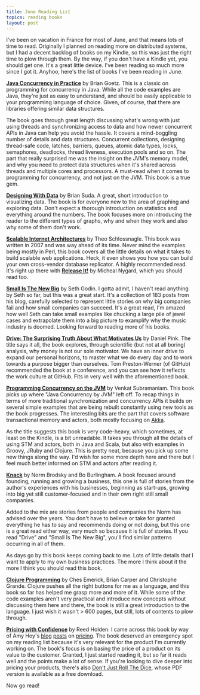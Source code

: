 ```yaml
---
title: June Reading List
topics: reading books
layout: post
---
```

I've been on vacation in France for most of June, and that means lots of time to
read. Originally I planned on reading more on distributed systems, but I had a
decent backlog of books on my Kindle, so this was just the right time to plow
through them. By the way, if you don't have a Kindle yet, you should get one.
It's a great little device. I've been reading so much more since I got it.
Anyhoo, here's the list of books I've been reading in June.

[**Java Concurrency in Practice**](http://amzn.to/MW3fhv) by Brian Goetz. This
is a classic on programming for concurrency in Java. While all the code examples
are Java, they're just as easy to understand, and should be easily applicable to
your programming language of choice. Given, of course, that there are libraries
offering similar data structures.

The book goes through great length discussing what's wrong with just using
threads and synchronizing access to data and how newer concurrent APIs in Java
can help you avoid the hassle. It covers a mind-boggling number of details and
data structures. Concurrent collections, designing thread-safe code, latches,
barriers, queues, atomic data types, locks, semaphores, deadlocks, thread
liveness, execution pools and so on. The part that really surprised me was the
insight on the JVM's memory model, and why you need to protect data structures
when it's shared across threads and multiple cores and processors.  A must-read
when it comes to programming for concurrency, and not just on the JVM. This book
is a true gem.

[**Designing With Data**](http://amzn.to/LN4qm3) by Brian Suda. A great, short
introduction to visualizing data. The book is for everyone new to the area of
graphing and exploring data. Don't expect a thorough introduction on statistics
and everything around the numbers. The book focuses more on introducing the
reader to the different types of graphs, why and when they work and also why
some of them don't work.

[**Scalable Internet Architectures**](http://amzn.to/KAog1y) by Theo
Schlossnagle. This book was written in 2007 and was way ahead of its time. Never
mind the examples being mostly in Perl, this book covers all the little details
on what it takes to build scalable web applications. Heck, it even shows you how
you can build your own cross-vendor database replicator. A highly recommended
read. It's right up there with [**Release It!**]() by Micheal Nygard, which you
should read too.

[**Small Is The New Big**](http://amzn.to/MW3Dge) by Seth Godin. I gotta admit,
I haven't read anything by Seth so far, but this was a great start. It's a
collection of 183 posts from his blog, carefully selected to represent little
stories on why big companies fail and how small companies can succeed. It's a
great read, I'm amazed how well Seth can take small examples like chucking a
large pile of jewel cases and extrapolate them into a big picture to examplify
why the music industry is doomed. Looking forward to reading more of his books.

[**Drive: The Surprising Truth About What Motivates Us**](http://amzn.to/KAoxBm)
by Daniel Pink. The title says it all, the book explores, through scientific
(but not at all boring) analysis, why money is not our sole motivator. We have
an inner drive to expand our personal horizons, to master what we do every day
and to work towards a purpose bigger than ourselves. Tom Preston-Werner (of
GitHub) recommended the book at a conference, and you can see how it reflects
the work culture at GitHub. Fits in very well with the aforementioned book.

[**Programming Concurrency on the JVM**](http://amzn.to/MW4E7M) by Venkat
Subramaniam. This book picks up where "Java Concurrency by JVM" left off. To
recap things in terms of more traditional synchronization and concurrency APIs
it builds on several simple examples that are being rebuilt constantly using new
tools as the book progresses. The interesting bits are the part that covers
software transactional memory and actors, both mostly focusing on
[Akka](http://akka.io).

As the title suggests this book is very code-heavy, which sometimes, at least on
the Kindle, is a bit unreadable. It takes you through all the details of using
STM and actors, both in Java and Scala, but also with examples in Groovy, JRuby
and Clojure. This is pretty neat, because you pick up some new things along the
way.  I'd wish for some more depth here and there but I feel much better
informed on STM and actors after reading it.

[**Knack**](http://amzn.to/MW4MnQ) by Norm Brodsky and Bo Burlingham. A book
focused around founding, running and growing a business, this one is full of
stories from the author's experiences with his businesses, beginning as
start-ups, growing into big yet still customer-focused and in their own right
still small companies.

Added to the mix are stories from people and companies the Norm has advised over
the years. You don't have to believe or take for granted everything he has to
say and recommends doing or not doing, but this one is a great read either way,
very much so because it is full of stories. If you read "Drive" and "Small Is
The New Big", you'll find similar patterns occurring in all of them.

As days go by this book keeps coming back to me. Lots of little details that I
want to apply to my own business practices. The more I think about it the more I
think you should read this book.

[**Clojure Programming**](http://amzn.to/LN5cj0) by Ches Emerick, Brian Carper
and Christophe Grande. Clojure pushes all the right buttons for me as a
language, and this book so far has helped me grasp more and more of it. While
some of the code examples aren't very practical and introduce new concepts
without discussing them here and there, the book is still a great introduction
to the language. I just wish it wasn't > 600 pages, but still, lots of contents
to plow through.

[**Pricing with Confidence**](http://amzn.to/QxutQq) by Reed Holden. I came
across this book by way of Amy Hoy's
[blog](http://unicornfree.com/2011/biz-book-friday-cost-plus-pricing-price-obsession/)
[posts](http://unicornfree.com/2011/will-low-prices-sell-more/) on
[pricing](http://unicornfree.com/2011/when-customers-bitch-about-your-price-biz-book-friday/).
The book deserved an emergency spot on my reading list because it's very
relevant for the product I'm currently working on. The book's focus is on basing
the price of a product on its value to the customer. Granted, I just started
reading it, but so far it reads well and the points make a lot of sense. If
you're looking to dive deeper into pricing your products, there's also [Don't
Just Roll The Dice](http://neildavidson.com/download/dont-just-roll-the-dice/),
whose PDF version is available as a free download.

Now go read!
